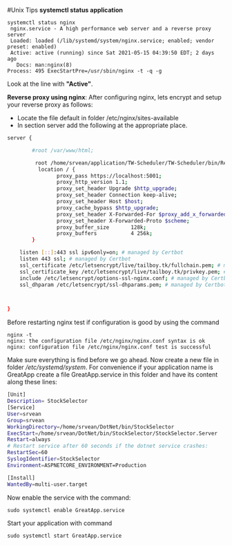 
#Unix Tips
**systemctl status application**

	systemctl status nginx
	 nginx.service - A high performance web server and a reverse proxy server
     Loaded: loaded (/lib/systemd/system/nginx.service; enabled; vendor preset: enabled)
     Active: active (running) since Sat 2021-05-15 04:39:50 EDT; 2 days ago
       Docs: man:nginx(8)
    Process: 495 ExecStartPre=/usr/sbin/nginx -t -q -g
Look at the line with **"Active"**.

**Reverse proxy using nginx**:
After configuring nginx, lets encrypt and setup your reverse proxy as follows:

 - Locate the file default in folder /etc/nginx/sites-available
 - In section server add the following at the appropriate place.

```sh
server {

        #root /var/www/html;

         root /home/srvean/application/TW-Scheduler/TW-Scheduler/bin/Release/net5.0;
          location / {
                proxy_pass https://localhost:5001;
                proxy_http_version 1.1;
                proxy_set_header Upgrade $http_upgrade;
                proxy_set_header Connection keep-alive;
                proxy_set_header Host $host;
                proxy_cache_bypass $http_upgrade;
                proxy_set_header X-Forwarded-For $proxy_add_x_forwarded_for;
                proxy_set_header X-Forwarded-Proto $scheme;
                proxy_buffer_size       128k;
                proxy_buffers           4 256k;
        }

    listen [::]:443 ssl ipv6only=on; # managed by Certbot
    listen 443 ssl; # managed by Certbot
    ssl_certificate /etc/letsencrypt/live/tailboy.tk/fullchain.pem; # managed by Certbot
    ssl_certificate_key /etc/letsencrypt/live/tailboy.tk/privkey.pem; # managed by Certbot
    include /etc/letsencrypt/options-ssl-nginx.conf; # managed by Certbot
    ssl_dhparam /etc/letsencrypt/ssl-dhparams.pem; # managed by Certbot



}
```
Before restarting nginx test if configuration is good by using the command 

	nginx -t
	nginx: the configuration file /etc/nginx/nginx.conf syntax is ok
	nginx: configuration file /etc/nginx/nginx.conf test is successful
Make sure everything is find before we go ahead.
Now create a new file in folder */etc/systemd/system*. For convenience if your application name is GreatApp create a file GreatApp.service in this folder and have its content along these lines:
```sh
[Unit]
Description= StockSelector
[Service]
User=srvean
Group=srvean
WorkingDirectory=/home/srvean/DotNet/bin/StockSelector
ExecStart=/home/srvean/DotNet/bin/StockSelector/StockSelector.Server
Restart=always
# Restart service after 60 seconds if the dotnet service crashes:
RestartSec=60
SyslogIdentifier=StockSelector
Environment=ASPNETCORE_ENVIRONMENT=Production

[Install]
WantedBy=multi-user.target
```
Now enable the service with the command:

	sudo systemctl enable GreatApp.service
Start your application with command

	sudo systemctl start GreatApp.service
<!--stackedit_data:
eyJoaXN0b3J5IjpbLTE1NjMwMzYzNjRdfQ==
-->